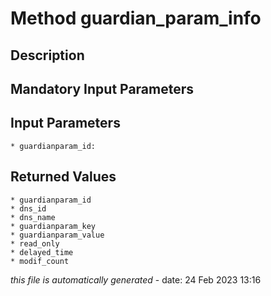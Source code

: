 # Method guardian_param_info

## Description
	

## Mandatory Input Parameters

## Input Parameters
	* guardianparam_id:

## Returned Values
	* guardianparam_id
	* dns_id
	* dns_name
	* guardianparam_key
	* guardianparam_value
	* read_only
	* delayed_time
	* modif_count


*this file is automatically generated* - date: 24 Feb 2023 13:16